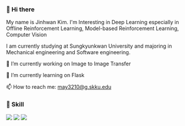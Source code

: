 ### 👋 Hi there
My name is Jinhwan Kim. I'm Interesting in Deep Learning especially in Offline Reinforcement Learning, Model-based Reinforcement Learning, Computer Vision

I am currently studying at Sungkyunkwan University and majoring in Mechanical engineering and Software engineering.

🔭 I’m currently working on Image to Image Transfer

🌱 I’m currently learning on Flask

📫 How to reach me: may3210@g.skku.edu

### 💪 Skill

<img src="https://img.shields.io/badge/Python-3776AB?style=flat-square&logo=Python&logoColor=white"/> <img src="https://img.shields.io/badge/Tensorflow-FF6F00?style=flat-square&logo=Tensorflow&logoColor=white"/> <img src="https://img.shields.io/badge/Pytorch-EE4C2C?style=flat-square&logo=Pytorch&logoColor=white"/>
<!--
**RicardoKim/RicardoKim** is a ✨ _special_ ✨ repository because its `README.md` (this file) appears on your GitHub profile.

Here are some ideas to get you started:

- 🔭 I’m currently working on ...
- 🌱 I’m currently learning ...
- 👯 I’m looking to collaborate on ...
- 🤔 I’m looking for help with ...
- 💬 Ask me about ...
- 📫 How to reach me: ...
- 😄 Pronouns: ...
- ⚡ Fun fact: ...
-->
